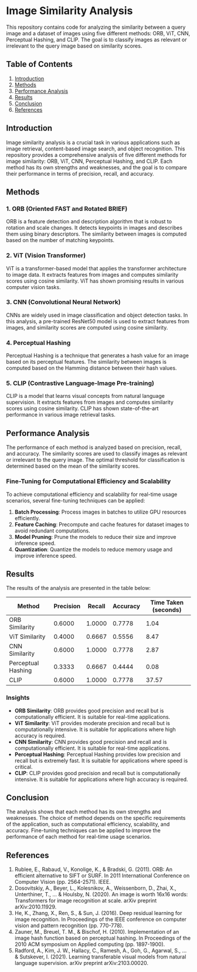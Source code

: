# Image Similarity Analysis

This repository contains code for analyzing the similarity between a query image and a dataset of images using five different methods: ORB, ViT, CNN, Perceptual Hashing, and CLIP. The goal is to classify images as relevant or irrelevant to the query image based on similarity scores.

## Table of Contents

1. [Introduction](#introduction)
2. [Methods](#methods)
3. [Performance Analysis](#performance-analysis)
4. [Results](#results)
5. [Conclusion](#conclusion)
6. [References](#references)

## Introduction

Image similarity analysis is a crucial task in various applications such as image retrieval, content-based image search, and object recognition. This repository provides a comprehensive analysis of five different methods for image similarity: ORB, ViT, CNN, Perceptual Hashing, and CLIP. Each method has its own strengths and weaknesses, and the goal is to compare their performance in terms of precision, recall, and accuracy.

## Methods

### 1. ORB (Oriented FAST and Rotated BRIEF)

ORB is a feature detection and description algorithm that is robust to rotation and scale changes. It detects keypoints in images and describes them using binary descriptors. The similarity between images is computed based on the number of matching keypoints.

### 2. ViT (Vision Transformer)

ViT is a transformer-based model that applies the transformer architecture to image data. It extracts features from images and computes similarity scores using cosine similarity. ViT has shown promising results in various computer vision tasks.

### 3. CNN (Convolutional Neural Network)

CNNs are widely used in image classification and object detection tasks. In this analysis, a pre-trained ResNet50 model is used to extract features from images, and similarity scores are computed using cosine similarity.

### 4. Perceptual Hashing

Perceptual Hashing is a technique that generates a hash value for an image based on its perceptual features. The similarity between images is computed based on the Hamming distance between their hash values.

### 5. CLIP (Contrastive Language-Image Pre-training)

CLIP is a model that learns visual concepts from natural language supervision. It extracts features from images and computes similarity scores using cosine similarity. CLIP has shown state-of-the-art performance in various image retrieval tasks.

## Performance Analysis

The performance of each method is analyzed based on precision, recall, and accuracy. The similarity scores are used to classify images as relevant or irrelevant to the query image. The optimal threshold for classification is determined based on the mean of the similarity scores.

### Fine-Tuning for Computational Efficiency and Scalability

To achieve computational efficiency and scalability for real-time usage scenarios, several fine-tuning techniques can be applied:

1. **Batch Processing**: Process images in batches to utilize GPU resources efficiently.
2. **Feature Caching**: Precompute and cache features for dataset images to avoid redundant computations.
3. **Model Pruning**: Prune the models to reduce their size and improve inference speed.
4. **Quantization**: Quantize the models to reduce memory usage and improve inference speed.

## Results

The results of the analysis are presented in the table below:

| Method          | Precision | Recall | Accuracy | Time Taken (seconds) |
|-----------------|-----------|--------|----------|----------------------|
| ORB Similarity  | 0.6000    | 1.0000 | 0.7778   | 1.04                 |
| ViT Similarity  | 0.4000    | 0.6667 | 0.5556   | 8.47                 |
| CNN Similarity  | 0.6000    | 1.0000 | 0.7778   | 2.87                 |
| Perceptual Hashing | 0.3333  | 0.6667 | 0.4444   | 0.08                 |
| CLIP            | 0.6000    | 1.0000 | 0.7778   | 37.57                |

### Insights

- **ORB Similarity**: ORB provides good precision and recall but is computationally efficient. It is suitable for real-time applications.
- **ViT Similarity**: ViT provides moderate precision and recall but is computationally intensive. It is suitable for applications where high accuracy is required.
- **CNN Similarity**: CNN provides good precision and recall and is computationally efficient. It is suitable for real-time applications.
- **Perceptual Hashing**: Perceptual Hashing provides low precision and recall but is extremely fast. It is suitable for applications where speed is critical.
- **CLIP**: CLIP provides good precision and recall but is computationally intensive. It is suitable for applications where high accuracy is required.

## Conclusion

The analysis shows that each method has its own strengths and weaknesses. The choice of method depends on the specific requirements of the application, such as computational efficiency, scalability, and accuracy. Fine-tuning techniques can be applied to improve the performance of each method for real-time usage scenarios.

## References

1. Rublee, E., Rabaud, V., Konolige, K., & Bradski, G. (2011). ORB: An efficient alternative to SIFT or SURF. In 2011 International Conference on Computer Vision (pp. 2564-2571). IEEE.
2. Dosovitskiy, A., Beyer, L., Kolesnikov, A., Weissenborn, D., Zhai, X., Unterthiner, T., ... & Houlsby, N. (2020). An image is worth 16x16 words: Transformers for image recognition at scale. arXiv preprint arXiv:2010.11929.
3. He, K., Zhang, X., Ren, S., & Sun, J. (2016). Deep residual learning for image recognition. In Proceedings of the IEEE conference on computer vision and pattern recognition (pp. 770-778).
4. Zauner, M., Breuel, T. M., & Bischof, H. (2010). Implementation of an image hash function based on perceptual hashing. In Proceedings of the 2010 ACM symposium on Applied computing (pp. 1897-1900).
5. Radford, A., Kim, J. W., Hallacy, C., Ramesh, A., Goh, G., Agarwal, S., ... & Sutskever, I. (2021). Learning transferable visual models from natural language supervision. arXiv preprint arXiv:2103.00020.
